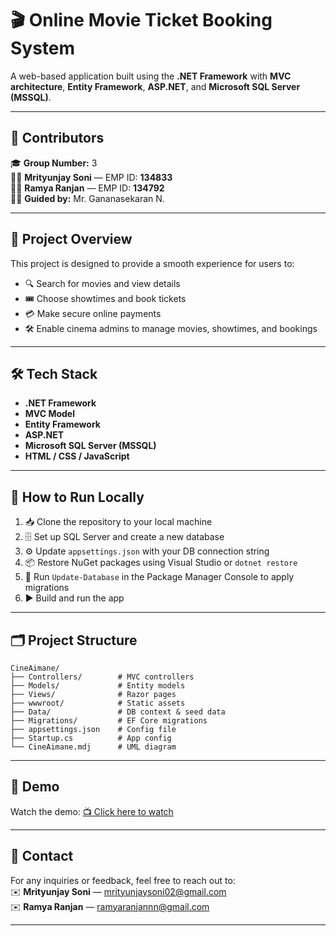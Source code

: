 

# 🎬 Online Movie Ticket Booking System

A web-based application built using the **.NET Framework** with **MVC architecture**, **Entity Framework**, **ASP.NET**, and **Microsoft SQL Server (MSSQL)**.

---

## 👥 Contributors

🎓 **Group Number:** 3  
🧑‍💻 **Mrityunjay Soni** — EMP ID: **134833**  
🧑‍💻 **Ramya Ranjan** — EMP ID: **134792**  
🧑‍🏫 **Guided by:** Mr. Gananasekaran N.


---

## 📌 Project Overview

This project is designed to provide a smooth experience for users to:

* 🔍 Search for movies and view details
* 🎟️ Choose showtimes and book tickets
* 💳 Make secure online payments
* 🛠️ Enable cinema admins to manage movies, showtimes, and bookings

---

## 🛠️ Tech Stack

* **.NET Framework**
* **MVC Model**
* **Entity Framework**
* **ASP.NET**
* **Microsoft SQL Server (MSSQL)**
* **HTML / CSS / JavaScript**

---

## 🚀 How to Run Locally

1. 📥 Clone the repository to your local machine
2. 🗄️ Set up SQL Server and create a new database
3. ⚙️ Update `appsettings.json` with your DB connection string
4. 📦 Restore NuGet packages using Visual Studio or `dotnet restore`
5. 🧱 Run `Update-Database` in the Package Manager Console to apply migrations
6. ▶️ Build and run the app 

---

## 🗂️ Project Structure

```
CineAimane/
├── Controllers/        # MVC controllers
├── Models/             # Entity models
├── Views/              # Razor pages
├── wwwroot/            # Static assets
├── Data/               # DB context & seed data
├── Migrations/         # EF Core migrations
├── appsettings.json    # Config file
├── Startup.cs          # App config
└── CineAimane.mdj      # UML diagram
```

---

## 🎥 Demo

Watch the demo: [📺 Click here to watch](https://drive.google.com/file/d/1GHaV40LnurKgMvmLS5YYDvqVzbkEhIN1/view?usp=sharing)

---

## 📧 Contact

For any inquiries or feedback, feel free to reach out to:  
✉️ **Mrityunjay Soni** — [mrityunjaysoni02@gmail.com](mailto:mrityunjaysoni02@gmail.com)  
✉️ **Ramya Ranjan** — [ramyaranjannn@gmail.com](mailto:ramyaranjannn@gmail.com)

---